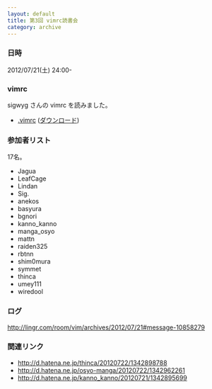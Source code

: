 ```yaml
---
layout: default
title: 第3回 vimrc読書会
category: archive
---
```


### 日時
2012/07/21(土) 24:00-

### vimrc
sigwyg さんの vimrc を読みました。

- [.vimrc](https://github.com/sigwyg/dotfiles/blob/8c70c4032ebad90a8d92b76b1c5d732f28559e40/.vimrc) ([ダウンロード](https://raw.github.com/sigwyg/dotfiles/8c70c4032ebad90a8d92b76b1c5d732f28559e40/.vimrc))

### 参加者リスト
17名。

- Jagua
- LeafCage
- Lindan
- Sig.
- anekos
- basyura
- bgnori
- kanno\_kanno
- manga\_osyo
- mattn
- raiden325
- rbtnn
- shim0mura
- symmet
- thinca
- umey111
- wiredool

### ログ
<http://lingr.com/room/vim/archives/2012/07/21#message-10858279>

### 関連リンク
- <http://d.hatena.ne.jp/thinca/20120722/1342898788>
- <http://d.hatena.ne.jp/osyo-manga/20120722/1342962261>
- <http://d.hatena.ne.jp/kanno_kanno/20120721/1342895699>

